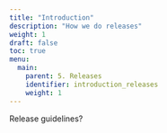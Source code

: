 ```yaml
---
title: "Introduction"
description: "How we do releases"
weight: 1
draft: false
toc: true
menu:
  main:
    parent: 5. Releases
    identifier: introduction_releases
    weight: 1
---
```


Release guidelines?
